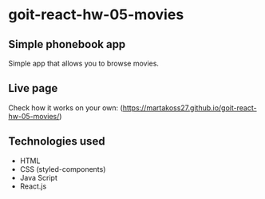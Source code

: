 # goit-react-hw-05-movies

## Simple phonebook app

Simple app that allows you to browse movies.

## Live page

Check how it works on your own:
(https://martakoss27.github.io/goit-react-hw-05-movies/)

## Technologies used

- HTML
- CSS (styled-components)
- Java Script
- React.js

